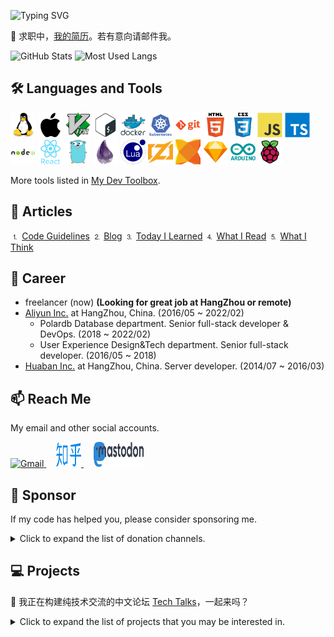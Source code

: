 ![Typing SVG](https://readme-typing-svg.demolab.com?font=Noto+Sans&weight=600&size=32&duration=2500&color=0C82FF&vCenter=true&multiline=true&repeat=false&width=520&height=100&lines=Hi%2C+I'm+ADoyle;A+Full-Stack+%26+DevOps+Engineer)

📌 求职中，[我的简历](https://public.adoyle.top/resume.html)。若有意向请邮件我。

![GitHub Stats](https://github-readme-stats-adoyle-h.vercel.app/api?username=adoyle-h&cache_seconds=86400&show_icons=true&theme=ayu-mirage&bg_color=3B3B3F&text_color=E3E3E1&custom_title=Github+Stats&card_width=400&line_height=24&hide_border=true)
![Most Used Langs](https://github-readme-stats-adoyle-h.vercel.app/api/top-langs/?username=adoyle-h&cache_seconds=86400&langs_count=8&theme=ayu-mirage&bg_color=3B3B3F&text_color=E3E3E1&layout=compact&hide_border=true&custom_title=Most+Used+Languages&hide=HTML,CSS,Perl,Makefile)

## 🛠️ Languages and Tools

<p align="left">
  <img src="https://raw.githubusercontent.com/devicons/devicon/master/icons/linux/linux-original.svg" alt="linux" width="40" height="40"/>
  <img src="https://raw.githubusercontent.com/devicons/devicon/master/icons/apple/apple-original.svg" alt="macos" width="40" height="40"/>
  <img src="https://raw.githubusercontent.com/devicons/devicon/master/icons/vim/vim-original.svg" alt="vim" width="40" height="40"/>
  <img src="https://raw.githubusercontent.com/devicons/devicon/master/icons/bash/bash-original.svg" alt="bash" width="40" height="40"/>
  <img src="https://raw.githubusercontent.com/devicons/devicon/master/icons/docker/docker-original-wordmark.svg" alt="docker" width="40" height="40"/>
  <img src="https://raw.githubusercontent.com/devicons/devicon/master/icons/kubernetes/kubernetes-plain-wordmark.svg" alt="kubernetes" width="40" height="40"/>
  <img src="https://raw.githubusercontent.com/devicons/devicon/master/icons/git/git-plain-wordmark.svg" alt="git" width="40" height="40"/>
  <img src="https://raw.githubusercontent.com/devicons/devicon/master/icons/html5/html5-original-wordmark.svg" alt="html5" width="40" height="40"/>
  <img src="https://raw.githubusercontent.com/devicons/devicon/master/icons/css3/css3-original-wordmark.svg" alt="css3" width="40" height="40"/>
  <img src="https://raw.githubusercontent.com/devicons/devicon/master/icons/javascript/javascript-original.svg" alt="javascript" width="40" height="40"/>
  <img src="https://raw.githubusercontent.com/devicons/devicon/master/icons/typescript/typescript-original.svg" alt="typescript" width="40" height="40"/>
  <img src="https://raw.githubusercontent.com/devicons/devicon/master/icons/nodejs/nodejs-original-wordmark.svg" alt="nodejs" width="40" height="40"/>
  <img src="https://raw.githubusercontent.com/devicons/devicon/master/icons/react/react-original-wordmark.svg" alt="react" width="40" height="40"/>
  <img src="https://raw.githubusercontent.com/devicons/devicon/master/icons/go/go-original.svg" alt="go" width="40" height="40"/>
  <img src="https://raw.githubusercontent.com/devicons/devicon/master/icons/elixir/elixir-original.svg" alt="elixir" width="40" height="40"/>
  <img src="https://raw.githubusercontent.com/devicons/devicon/master/icons/lua/lua-original-wordmark.svg" alt="lua" width="40" height="40"/>
  <img src="https://raw.githubusercontent.com/devicons/devicon/master/icons/zig/zig-original.svg" alt="zig" width="40" height="40"/>
  <img src="https://raw.githubusercontent.com/devicons/devicon/master/icons/haxe/haxe-original.svg" alt="haxe" width="40" height="40"/>
  <img src="https://raw.githubusercontent.com/devicons/devicon/master/icons/sketch/sketch-original.svg" alt="sketch" width="40" height="40"/>
  <img src="https://raw.githubusercontent.com/devicons/devicon/master/icons/arduino/arduino-original-wordmark.svg" alt="arduino" width="40" height="40"/>
  <img src="https://raw.githubusercontent.com/devicons/devicon/master/icons/raspberrypi/raspberrypi-original.svg" alt="raspberrypi" width="40" height="40"/>
</p>

More tools listed in [My Dev Toolbox](https://tools.adoyle.me/).

## 📖 Articles

⒈  [Code Guidelines](https://gcg.adoyle.me/) ⒉  [Blog](https://adoyle.me/blog/) ⒊  [Today I Learned](https://github.com/adoyle-h/Today-I-Learned) ⒋  [What I Read](https://github.com/adoyle-h/What-I-Read) ⒌  [What I Think](https://talks.adoyle.me/think)

## 💼 Career

- freelancer (now) **(Looking for great job at HangZhou or remote)**
- [Aliyun Inc.](https://www.aliyun.com) at HangZhou, China. (2016/05 ~ 2022/02)
  - Polardb Database department. Senior full-stack developer & DevOps. (2018 ~ 2022/02)
  - User Experience Design&Tech department. Senior full-stack developer. (2016/05 ~ 2018)
- [Huaban Inc.](https://huaban.com/) at HangZhou, China. Server developer. (2014/07 ~ 2016/03)

## 📫 Reach Me

My email and other social accounts.

<p>
  <a href="mailto:adoyle.h@gmail.com" target="_blank">
    <img src="https://www.vectorlogo.zone/logos/gmail/gmail-ar21.svg" alt="Gmail" width="80" height="40"/>
  </a>
  &nbsp;&nbsp;&nbsp;
  <a href="https://www.zhihu.com/people/ADoyle" target="_blank">
    <img src="https://raw.githubusercontent.com/adoyle-h/_imgs/master/icons/zhihu.svg" alt="zhihu" width="40" height="40"/>
  </a>
  &nbsp;&nbsp;&nbsp;
  <a href="https://mastodon.social/@adoyle_h" target="_blank">
    <img src="https://raw.githubusercontent.com/adoyle-h/_imgs/master/icons/mastodon-wordmark.svg" alt="mastodon" width="80" height="40"/>
  </a>
</p>

## 🎁 Sponsor

If my code has helped you, please consider sponsoring me.

<details><summary>Click to expand the list of donation channels.</summary>

<div align="center">
  <img src="https://media.githubusercontent.com/media/adoyle-h/_imgs/master/sponsor.png" alt="Sponsor Me" width="300" height="300" />
</div>

<div align="center">
  Or donate using Liberapay <br/>
  <a href="https://liberapay.com/adoyle/donate" target="_blank" >
    <img src="https://liberapay.com/assets/widgets/donate.svg" alt="Donate using Liberapay" width="100" height="36"/>
  </a>
</div>

</details>

## 💻 Projects

📌 我正在构建纯技术交流的中文论坛 [Tech Talks](https://github.com/just-talks/tech-talks)，一起来吗？

<details><summary>Click to expand the list of projects that you may be interested in.</summary>

### Others

[![makefile-utils](https://github-readme-stats-adoyle-h.vercel.app/api/pin/?username=adoyle-h&repo=makefile-utils&bg_color=3B3B3F&text_color=E3E3E1&icon_color=E3E3E1&cache_seconds=14400&hide_border=true)](https://github.com/adoyle-h/makefile-utils)
[![my-development-tools](https://github-readme-stats-adoyle-h.vercel.app/api/pin/?username=adoyle-h&repo=my-development-tools&bg_color=3B3B3F&text_color=E3E3E1&icon_color=E3E3E1&cache_seconds=14400&hide_border=true)](https://github.com/adoyle-h/my-development-tools)
[![blog](https://github-readme-stats-adoyle-h.vercel.app/api/pin/?username=adoyle-h&repo=blog&bg_color=3B3B3F&text_color=E3E3E1&icon_color=E3E3E1&cache_seconds=14400&hide_border=true)](https://github.com/adoyle-h/blog)
[![Today-I-Learned](https://github-readme-stats-adoyle-h.vercel.app/api/pin/?username=adoyle-h&repo=Today-I-Learned&bg_color=3B3B3F&text_color=E3E3E1&icon_color=E3E3E1&cache_seconds=14400&hide_border=true)](https://github.com/adoyle-h/Today-I-Learned)

### Shell

[![lobash](https://github-readme-stats-adoyle-h.vercel.app/api/pin/?username=adoyle-h&repo=lobash&bg_color=3B3B3F&text_color=E3E3E1&icon_color=E3E3E1&cache_seconds=14400&hide_border=true)](https://github.com/adoyle-h/lobash)
[![one.bash](https://github-readme-stats-adoyle-h.vercel.app/api/pin/?username=one-bash&repo=one.bash&show_owner=true&bg_color=3B3B3F&text_color=E3E3E1&icon_color=E3E3E1&cache_seconds=14400&hide_border=true)](https://github.com/one-bash/one.bash)
[![one.share](https://github-readme-stats-adoyle-h.vercel.app/api/pin/?username=one-bash&repo=one.share&show_owner=true&bg_color=3B3B3F&text_color=E3E3E1&icon_color=E3E3E1&cache_seconds=14400&hide_border=true)](https://github.com/one-bash/one.share)
[![bash-completor](https://github-readme-stats-adoyle-h.vercel.app/api/pin/?username=adoyle-h&repo=bash-completor&bg_color=3B3B3F&text_color=E3E3E1&icon_color=E3E3E1&cache_seconds=14400&hide_border=true)](https://github.com/adoyle-h/bash-completor)
[![a-bash-prompt](https://github-readme-stats-adoyle-h.vercel.app/api/pin/?username=adoyle-h&repo=a-bash-prompt&bg_color=3B3B3F&text_color=E3E3E1&icon_color=E3E3E1&cache_seconds=14400&hide_border=true)](https://github.com/adoyle-h/a-bash-prompt)
[![tmux-choose-pane](https://github-readme-stats-adoyle-h.vercel.app/api/pin/?username=adoyle-h&repo=tmux-choose-pane&bg_color=3B3B3F&text_color=E3E3E1&icon_color=E3E3E1&cache_seconds=14400&hide_border=true)](https://github.com/adoyle-h/tmux-choose-pane)
[![bash-logger](https://github-readme-stats-adoyle-h.vercel.app/api/pin/?username=adoyle-h&repo=bash-logger&bg_color=3B3B3F&text_color=E3E3E1&icon_color=E3E3E1&cache_seconds=14400&hide_border=true)](https://github.com/adoyle-h/bash-logger)
[![lookup.sh](https://github-readme-stats-adoyle-h.vercel.app/api/pin/?username=adoyle-h&repo=lookup.sh&bg_color=3B3B3F&text_color=E3E3E1&icon_color=E3E3E1&cache_seconds=14400&hide_border=true)](https://github.com/adoyle-h/lookup.sh)
[![shell-general-colors](https://github-readme-stats-adoyle-h.vercel.app/api/pin/?username=adoyle-h&repo=shell-general-colors&bg_color=3B3B3F&text_color=E3E3E1&icon_color=E3E3E1&cache_seconds=14400&hide_border=true)](https://github.com/adoyle-h/shell-general-colors)

See other [shell projects](https://github.com/adoyle-h?tab=repositories&q=&type=source&sort=stargazers&language=shell) maintained by me.

### Neovim

[![one.nvim](https://github-readme-stats-adoyle-h.vercel.app/api/pin/?username=adoyle-h&repo=one.nvim&bg_color=3B3B3F&text_color=E3E3E1&icon_color=E3E3E1&cache_seconds=14400&hide_border=true)](https://github.com/adoyle-h/one.nvim)
[![ad-telescope-extensions.nvim](https://github-readme-stats-adoyle-h.vercel.app/api/pin/?username=adoyle-h&repo=ad-telescope-extensions.nvim&bg_color=3B3B3F&text_color=E3E3E1&icon_color=E3E3E1&cache_seconds=14400&hide_border=true)](https://github.com/adoyle-h/ad-telescope-extensions.nvim)
[![telescope-extension-maker.nvim](https://github-readme-stats-adoyle-h.vercel.app/api/pin/?username=adoyle-h&repo=telescope-extension-maker.nvim&bg_color=3B3B3F&text_color=E3E3E1&icon_color=E3E3E1&cache_seconds=14400&hide_border=true)](https://github.com/adoyle-h/telescope-extension-maker.nvim)
[![lsp-toggle.nvim](https://github-readme-stats-adoyle-h.vercel.app/api/pin/?username=adoyle-h&repo=lsp-toggle.nvim&bg_color=3B3B3F&text_color=E3E3E1&icon_color=E3E3E1&cache_seconds=14400&hide_border=true)](https://github.com/adoyle-h/lsp-toggle.nvim)
[![nvim-shell-completions](https://github-readme-stats-adoyle-h.vercel.app/api/pin/?username=adoyle-h&repo=nvim-shell-completions&bg_color=3B3B3F&text_color=E3E3E1&icon_color=E3E3E1&cache_seconds=14400&hide_border=true)](https://github.com/adoyle-h/nvim-shell-completions)

See other [neovim projects](https://github.com/adoyle-h?tab=repositories&q=&type=source&sort=stargazers&language=lua) maintained by me.

### NodeJS

[![eslint-config-adoyle-style](https://github-readme-stats-adoyle-h.vercel.app/api/pin/?username=adoyle-h&repo=eslint-config-adoyle-style&bg_color=3B3B3F&text_color=E3E3E1&icon_color=E3E3E1&cache_seconds=14400&hide_border=true)](https://github.com/adoyle-h/eslint-config-adoyle-style)
[![logic-string](https://github-readme-stats-adoyle-h.vercel.app/api/pin/?username=adoyle-h&repo=logic-string&bg_color=3B3B3F&text_color=E3E3E1&icon_color=E3E3E1&cache_seconds=14400&hide_border=true)](https://github.com/adoyle-h/logic-string)
[![Ero.js](https://github-readme-stats-adoyle-h.vercel.app/api/pin/?username=adoyle-h&repo=Ero.js&bg_color=3B3B3F&text_color=E3E3E1&icon_color=E3E3E1&cache_seconds=14400&hide_border=true)](https://github.com/adoyle-h/Ero.js)
[![config-sp](https://github-readme-stats-adoyle-h.vercel.app/api/pin/?username=adoyle-h&repo=config-sp&bg_color=3B3B3F&text_color=E3E3E1&icon_color=E3E3E1&cache_seconds=14400&hide_border=true)](https://github.com/adoyle-h/config-sp)

See other [JS projects](https://github.com/adoyle-h?tab=repositories&q=&type=source&sort=stargazers&language=javascript) maintained by me.

</details>
